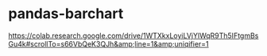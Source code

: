 # pandas-barchart
https://colab.research.google.com/drive/1WTXkxLoyiLVjYlWqR9Th5IFtgmBsGu4k#scrollTo=s66VbQeK3QJh&amp;line=1&amp;uniqifier=1
